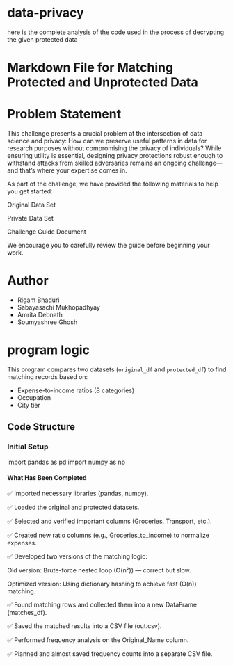 # data-privacy
here is the complete analysis of the code used in the process of decrypting the given protected data

# Markdown File for Matching Protected and Unprotected Data

# Problem Statement
This challenge presents a crucial problem at the intersection of data science and privacy: How can we preserve useful patterns in data for research purposes without compromising the privacy of individuals? While ensuring utility is essential, designing privacy protections robust enough to withstand attacks from skilled adversaries remains an ongoing challenge—and that’s where your expertise comes in.

As part of the challenge, we have provided the following materials to help you get started:

Original Data Set

Private Data Set

Challenge Guide Document

We encourage you to carefully review the guide before beginning your work.

# Author
- Rigam Bhaduri
- Sabayasachi Mukhopadhyay 
- Amrita Debnath
- Soumyashree Ghosh

# program logic
This program compares two datasets (`original_df` and `protected_df`) to find matching records based on:
- Expense-to-income ratios (8 categories)
- Occupation
- City tier

## Code Structure

### Initial Setup
import pandas as pd
import numpy as np

#### What Has Been Completed
✅ Imported necessary libraries (pandas, numpy).

✅ Loaded the original and protected datasets.

✅ Selected and verified important columns (Groceries, Transport, etc.).

✅ Created new ratio columns (e.g., Groceries_to_income) to normalize expenses.

✅ Developed two versions of the matching logic:

Old version: Brute-force nested loop (O(n²)) — correct but slow.

Optimized version: Using dictionary hashing to achieve fast (O(n)) matching.

✅ Found matching rows and collected them into a new DataFrame (matches_df).

✅ Saved the matched results into a CSV file (out.csv).

✅ Performed frequency analysis on the Original_Name column.

✅ Planned and almost saved frequency counts into a separate CSV file.



